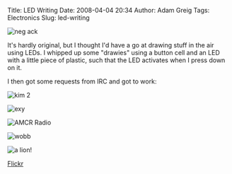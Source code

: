 Title: LED Writing
Date: 2008-04-04 20:34
Author: Adam Greig
Tags: Electronics
Slug: led-writing

![neg ack](https://static.flickr.com/2388/2362031459_419807f3b8.jpg)

It's hardly original, but I thought I'd have a go at drawing stuff in
the air using LEDs. I whipped up some "drawies" using a button cell and
an LED with a little piece of plastic, such that the LED activates when
I press down on it.

I then got some requests from IRC and got to work:

![kim 2](https://static.flickr.com/2219/2362036999_4aa98f76a5.jpg)

![exy](https://static.flickr.com/2169/2362863862_11ec1b226e.jpg)

![AMCR Radio](https://static.flickr.com/2308/2362029497_821cc06e89.jpg)

![wobb](https://static.flickr.com/3139/2362026927_c80e917524.jpg)

![a lion!](https://static.flickr.com/2072/2361895217_8397eee1c7.jpg)

[Flickr](http://www.flickr.com/photos/7320302@N07/2362031459/)

